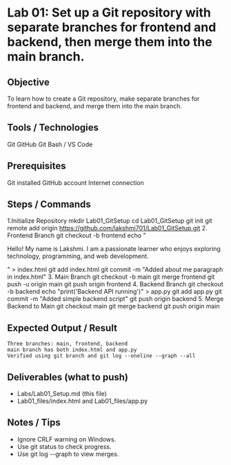 # Lab 01: Set up a Git repository with separate branches for frontend and backend, then merge them into the main branch.

## Objective
To learn how to create a Git repository, make separate branches for frontend and backend, and merge them into the main branch.

## Tools / Technologies
Git
GitHub
Git Bash / VS Code

## Prerequisites
Git installed
GitHub account
Internet connection

## Steps / Commands
1.Initialize Repository
    mkdir Lab01_GitSetup
    cd Lab01_GitSetup
    git init
    git remote add origin https://github.com/lakshmi701/Lab01_GitSetup.git
2. Frontend Branch
    git checkout -b frontend
    echo "<p>Hello! My name is Lakshmi. I am a passionate learner who enjoys exploring technology, programming, and web development.</p>" > index.html
    git add index.html
    git commit -m "Added about me paragraph in index.html"
3. Main Branch
    git checkout -b main
    git merge frontend
    git push -u origin main
    git push origin frontend
4. Backend Branch
    git checkout -b backend
    echo "print('Backend API running')" > app.py
    git add app.py
    git commit -m "Added simple backend script"
    git push origin backend
5. Merge Backend to Main
    git checkout main
    git merge backend
    git push origin main
## Expected Output / Result
    Three branches: main, frontend, backend
    main branch has both index.html and app.py
    Verified using git branch and git log --oneline --graph --all
## Deliverables (what to push)
- Labs/Lab01_Setup.md (this file)
- Lab01_files/index.html and Lab01_files/app.py
## Notes / Tips
- Ignore CRLF warning on Windows.
- Use git status to check progress.
- Use git log --graph to view merges.


